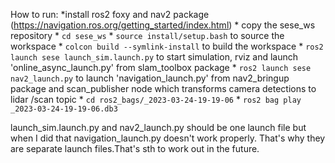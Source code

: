 How to run:
    *install ros2 foxy and nav2 package (https://navigation.ros.org/getting_started/index.html)
    * copy the sese_ws repository
    * `cd sese_ws`
    * `source install/setup.bash` to source the workspace
    * `colcon build --symlink-install` to build the workspace
    * `ros2 launch sese launch_sim.launch.py` to start simulation, rviz and launch 'online_async_launch.py' from slam_toolbox package 
    * `ros2 launch sese nav2_launch.py` to launch 'navigation_launch.py' from nav2_bringup package and scan_publisher node which transforms camera detections to lidar /scan topic
    * `cd ros2_bags/_2023-03-24-19-19-06`
    * `ros2 bag play _2023-03-24-19-19-06.db3`

launch_sim.launch.py and nav2_launch.py should be one launch file but when I did that navigation_launch.py doesn't work properly. That's why they are separate launch files.That's sth to work out in the future.  
